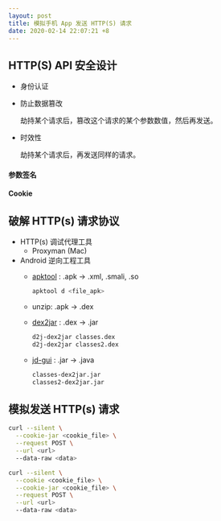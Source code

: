 ```yaml
---
layout: post
title: 模拟手机 App 发送 HTTP(S) 请求
date: 2020-02-14 22:07:21 +8
---
```



## HTTP(S) API 安全设计

* 身份认证
* 防止数据篡改

    劫持某个请求后，篡改这个请求的某个参数数值，然后再发送。
* 时效性

    劫持某个请求后，再发送同样的请求。

#### 参数签名


#### Cookie


## 破解 HTTP(s) 请求协议


* HTTP(s) 调试代理工具
  * Proxyman (Mac)
* Android 逆向工程工具
  * [apktool](https://github.com/iBotPeaches/Apktool) : .apk -> .xml, .smali, .so

      ```bash
      apktool d <file_apk>
      ```

  * unzip: .apk -> .dex
  * [dex2jar](https://github.com/pxb1988/dex2jar) : .dex -> .jar

      ```bash
      d2j-dex2jar classes.dex
      d2j-dex2jar classes2.dex
      ```

  * [jd-gui](https://github.com/java-decompiler/jd-gui) : .jar -> .java

      ```txt
      classes-dex2jar.jar
      classes2-dex2jar.jar
      ```


## 模拟发送 HTTP(s) 请求

```bash
curl --silent \
  --cookie-jar <cookie_file> \
  --request POST \
  --url <url>
  --data-raw <data>
```

```bash
curl --silent \
  --cookie <cookie_file> \
  --cookie-jar <cookie_file> \
  --request POST \
  --url <url>
  --data-raw <data>
```
